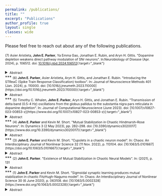 ```yaml
---
permalink: /publications/
title: ""
excerpt: "Publications"
author_profile: true
layout: single
classes: wide
---
```

Please feel free to reach out about any of the following publications.
<br>
<br>
<span style="font-size:0.75em;">(7) Asier Aristieta, <b>John E. Parker</b>, Ya Emma Gao, Jonathan E. Rubin, and Aryn H. Gittis. "Dopamine depletion weakens direct pathway modulation of SNr neurons". In:Neurobiology of Disease (Apr. 2024), p. 106512. doi: [10.1016/j.nbd.2024.106512](https://doi.org/10.1016/j.nbd.2024.106512){:target="_blank"} </span>
<details><summary><span style="font-size:0.75em;">Abstract</span></summary><span style="font-size:0.75em;">Neurons in the substantia nigra reticulata (SNr) transmit information about basal ganglia output to dozens of brain regions in thalamocortical and brainstem motor networks. Activity of SNr neurons is regulated by convergent input from upstream basal ganglia nuclei, including GABAergic inputs from the striatum and the external globus pallidus (GPe). GABAergic inputs from the striatum convey information from the direct pathway, while GABAergic inputs from the GPe convey information from the indirect pathway. Chronic loss of dopamine, as occurs in Parkinson's disease, disrupts the balance of direct and indirect pathway neurons at the level of the striatum, but the question of how dopamine loss affects information propagation along these pathways outside of the striatum is less well understood. Using a combination of in vivo and slice electrophysiology, we find that dopamine depletion selectively weakens the direct pathway's influence over neural activity in the SNr due to changes in the decay kinetics of GABA-mediated synaptic currents. GABAergic signaling from GPe neurons in the indirect pathway was not affected, resulting in an inversion of the normal balance of inhibitory control over basal ganglia output through the SNr. These results highlight the contribution of cellular mechanisms outside of the striatum that impact the responses of basal ganglia output neurons to the direct and indirect pathways in disease.</span></details>
***
<span style="font-size:0.75em;">(6) <b>John E. Parker</b>, Asier Aristieta, Aryn H. Gittis, and Jonathan E. Rubin. "Introducing the STReaC (Spike Train Response Classification) toolbox". In: Journal of Neuroscience Methods 401 (Jan. 2024), p. 110000. doi: [10.1016/j.jneumeth.2023.110000](https://doi.org/10.1016/j.jneumeth.2023.110000){:target="_blank"} </span>
<details><summary><span style="font-size:0.75em;">Abstract</span></summary><span style="font-size:0.75em;">Background: This work presents a toolbox that implements methodology for automated classification of diverse neural responses to optogenetic stimulation or other changes in conditions, based on spike train recordings. New Method: The toolbox implements what we call the Spike Train Response Classification algorithm (STReaC), which compares measurements of activity during a baseline period with analogous measurements during a subsequent period to identify various responses that might result from an event such as introduction of a sustained stimulus. The analyzed response types span a variety of patterns involving distinct time courses of increased firing, or excitation, decreased firing, or inhibition, or combinations of these. Excitation (inhibition) is identified from a comparative analysis of the spike density function (interspike interval function) for the baseline period relative to the corresponding function for the response period. Results: The STReaC algorithm as implemented in this toolbox provides a user-friendly, tunable, objective methodology that can detect a variety of neuronal response types and associated subtleties. We demonstrate this with single-unit neural recordings of rodent substantia nigra pars reticulata (SNr) during optogenetic stimulation of the globus pallidus externa (GPe). Comparison with existing methods: In several examples, we illustrate how the toolbox classifies responses in situations in which traditional methods (spike counting and visual inspection) either fail to detect a response or provide a false positive. Conclusions: The STReaC toolbox provides a simple, efficient approach for classifying spike trains into a variety of response types defined relative to a period of baseline spiking.</span></details>
***
<span style="font-size:0.75em;">(5) Timothy C. Whalen, <b>John E. Parker</b>, Aryn H. Gittis, and Jonathan E. Rubin. "Transmission of delta band (0.5-4 Hz) oscillations from the globus pallidus to the substantia nigra pars reticulata in dopamine depletion". In: Journal of Computational Neuroscience (June 2023). doi: [10.1007/s10827-023-00853-z](https://www.doi.org/10.1007/s10827-023-00853-z){:target="_blank"} </span>
<details><summary><span style="font-size:0.75em;">Abstract</span></summary><span style="font-size:0.75em;">Parkinson’s disease (PD) and animal models of PD feature enhanced oscillations in several frequency bands in the basal ganglia (BG). Past research has emphasized the enhancement of 13-30 Hz beta oscillations. Recently, however, oscillations in the delta band (0.5-4 Hz) have been identified as a robust predictor of dopamine loss and motor dysfunction in several BG regions in mouse models of PD. In particular, delta oscillations in the substantia nigra pars reticulata (SNr) were shown to lead oscillations in motor cortex (M1) and persist under M1 lesion, but it is not clear where these oscillations are initially generated. In this paper, we use a computational model to study how delta oscillations may arise in the SNr due to projections from the globus pallidus externa (GPe). We propose a network architecture that incorporates inhibition in SNr from oscillat- ing GPe neurons and other SNr neurons. In our simulations, this configuration yields firing patterns in model SNr neurons that match those measured in vivo. In particular, we see the spontaneous emergence of near-antiphase active-predicting and inactive-predicting neural populations in the SNr, which persist under the inclusion of STN inputs based on experimental recordings. These results demonstrate how delta oscillations can propagate through BG nuclei despite imperfect oscillatory synchrony in the source site, narrowing down potential targets for the source of delta oscillations in PD models and giving new insight into the dynamics of SNr oscillations.</span></details>
***
<span style="font-size:0.75em;">(4) <b>John E. Parker</b> and Kevin M. Short. "Mutual Stabilization in Chaotic Hindmarsh–Rose Neurons". In: Dynamics 3 (2 May 2023), pp. 282–298. doi: [10.3390/dynamics3020017](https://www.doi.org/10.3390/dynamics3020017){:target="_blank"} </span>
<details><summary><span style="font-size:0.75em;">Abstract</span></summary><span style="font-size:0.75em;">Recent work has highlighted the vast array of dynamics possible within both neuronal networks and individual neural models. In this work, we demonstrate the capability of interacting chaotic Hindmarsh–Rose neurons to communicate and transition into periodic dynamics through specific interactions which we call mutual stabilization, despite individual units existing in chaotic parameter regimes. Mutual stabilization has been seen before in other chaotic systems but has yet to be reported in interacting neural models. The process of chaotic stabilization is similar to related previous work, where a control scheme which provides small perturbations on carefully chosen Poincaré surfaces that act as control planes stabilized a chaotic trajectory onto a cupolet. For mutual stabilization to occur, the symbolic dynamics of a cupolet are passed through an interaction function such that the output acts as a control on a second chaotic system. If chosen correctly, the second system stabilizes onto another cupolet. This process can send feedback to the first system, replacing the original control, so that in some cases the two systems are locked into persistent periodic behavior as long as the interaction continues. Here, we demonstrate how this process works in a two-cell network and then extend the results to four cells with potential generalizations to larger networks. We conclude that stabilization of different states may be linked to a type of information storage or memory.</span></details>
***
<span style="font-size:0.75em;">(3) <b>John E. Parker</b> and Kevin M. Short. "Cupolets in a chaotic neuron model". In: Chaos: An Interdisciplinary Journal of Nonlinear Science 32 (11 Nov. 2022), p. 113104. doi: [10.1063/5.0101667](https://doi.org/10.1063/5.0101667){:target="_blank"} </span>
<details><summary><span style="font-size:0.75em;">Abstract</span></summary><span style="font-size:0.75em;">This paper reports the first finding of cupolets in a chaotic Hindmarsh–Rose neural model. Cupolets (chaotic, unstable, periodic, orbit-lets) are unstable periodic orbits that have been stabilized through a particular control scheme by applying a binary control sequence. We demonstrate different neural dynamics (periodic or chaotic) of the Hindmarsh–Rose model through a bifurcation diagram where the external input current, I, is the bifurcation parameter. We select a region in the chaotic parameter space and provide the results of numerical simulations. In this chosen parameter space, a control scheme is applied when the trajectory intersects with either of the two control planes. The type of the control is determined by a bit in a binary control sequence. The control is either a small microcontrol (0) or a large macrocontrol (1) that adjusts the future dynamics of the trajectory by a perturbation determined by the coding function r_N(x). We report the discovery of many cupolets with corresponding control sequences and comment on the differences with previously reported cupolets in the double scroll system. We provide some examples of the generated cupolets and conclude by discussing potential implications for biological neurons.</span></details>
***
<span style="font-size:0.75em;">(2) <b>John E. Parker</b>. "Existence of Mutual Stabilization in Chaotic Neural Models". In: (2021), p. 131</span>
<details><summary><span style="font-size:0.75em;">Abstract</span></summary><span style="font-size:0.75em;">Recent work has demonstrated that interacting chaotic systems can establish persistent, periodic behavior, called mutual stabilization, when certain information is passed through interaction functions. In particular, this was first shown with two interacting cupolets (Chaotic Unstable Periodic Orbit-lets) of the double scroll oscillator. Cupolets are highly accurate approximations of unstable periodic orbits of a chaotic attractor that can be generated through a control scheme that repeatedly applies perturbations along Poincaré sections. The decision to perturb or not to perturb the trajectory is determined by a bit in a binary control sequence. One interaction function used in the original cupolet research was based on integrate-and-fire dynamics that are often seen in neural and laser systems and was used to demonstrate mutual stabilization between two double scroll oscillators. This result provided the motivation for this thesis where the stabilization of chaos in mathematical models of communicating neurons is investigated. This thesis begins by introducing mathematical models of neurons and discusses the biological realism of the models. Then, we consider the two-dimensional FitzHugh-Nagumo (FHN) neural model and we show how two FHN neurons can exhibit chaotic behavior when communication is mediated by a coupling constant, g, representative of the synaptic strength between the neurons. Through a bifurcation analysis, where the synaptic strength is the bifurcation parameter, we analyze the space of possible long-term behaviors of this model. After identifying regions of periodic and chaotic behavior, we show how a synaptic sigmoidal learning rule transitions the chaotic dynamics of the system to periodic dynamics in the presence of an external signal. After the signal passes through the synapse, synaptic learning alters the synaptic strength and the two neurons remain in a persistent, mutually stabilized periodic state even after the signal is removed. This result provides a proof-of-concept for chaotic stabilization in communicating neurons. Next, we focus on the 3-dimensional Hindmarsh-Rose (HR) neural model that is known to exhibit chaotic behavior and bursting neural firing. Using this model, we create a control scheme using two Poincaré sections in a manner similar to the control scheme for the double scroll system. Using the control scheme we establish that it is possible to generate cupolets in the HR model. We use the HR model to create neural networks where the communication between neurons is mediated by an integrate-and-fire interaction function. With this interaction, we show how a signal can propagate down a unidirectional chain of chaotic neurons. We further show how mutual stabilization can occur if two neurons communicate through this interaction function. Lastly, we expand the investigation to more complicated networks including a feedback network and a chain of neurons that ends in a feedback loop between the two terminal neurons. Mutual stabilization is found to exist in all cases. At each stage, we comment on the potential biological implications and extensions of these results.</span></details>
***
<span style="font-size:0.75em;">(1) <b>John E. Parker</b> and Kevin M. Short. "Sigmoidal synaptic learning produces mutual stabilization in chaotic FitzHugh-Nagumo model". In: Chaos: An Interdisciplinary Journal of Nonlinear Science 30 (6 June 2020), p. 063108. doi: [10.1063/5.0002328](https://www.doi.org/10.1063/5.0002328){:target="_blank"} </span>
<details><summary><span style="font-size:0.75em;">Abstract</span></summary><span style="font-size:0.75em;">This paper investigates the interaction between two coupled neurons at the terminal end of a long chain of neurons. Specifically, we examine a bidirectional, two-cell FitzHugh–Nagumo neural model capable of exhibiting chaotic dynamics. Analysis of this model shows how mutual stabilization of the chaotic dynamics can occur through sigmoidal synaptic learning. Initially, this paper begins with a bifurcation analysis of an adapted version of a previously studied FitzHugh–Nagumo model that indicates regions of periodic and chaotic behaviors. Through allowing the synaptic properties to change dynamically via neural learning, it is shown how the system can evolve from chaotic to stable periodic behavior. The driving factor between this transition is representative of a stimulus coming down a long neural pathway. The result that two chaotic neurons can mutually stabilize via a synaptic learning implies that this may be a mechanism whereby neurons can transition from a disordered, chaotic state to a stable, ordered periodic state that persists. This approach shows that even at the simplest level of two terminal neurons, chaotic behavior can become stable, sustained periodic behavior. This is achieved without the need for a large network of neurons.</span></details>
